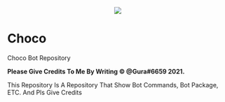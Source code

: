 <p align="center">
 <img src=https://img.shields.io/badge/bot-discord-aa2ee6?style=for-the-badge&logo=discord />
</p>

# Choco
Choco Bot Repository
<p><strong>Please Give Credits To Me By Writing © @Gura#6659 2021.</strong></p>
This Repository Is A Repository That Show Bot Commands, Bot Package, ETC. And Pls Give Credits
